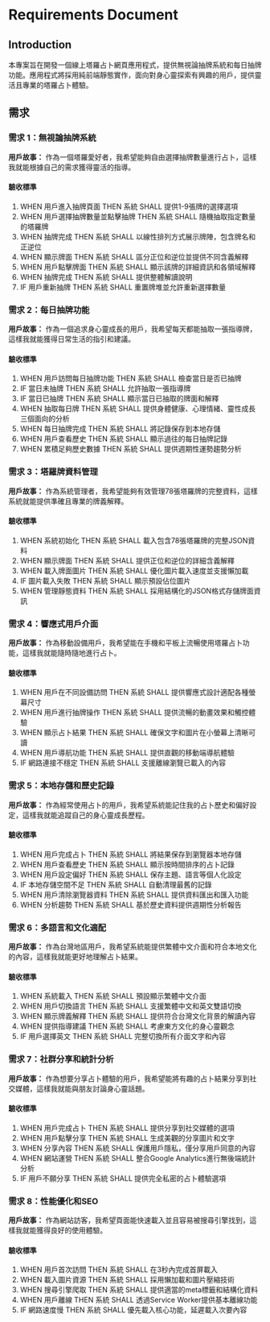 # Requirements Document

## Introduction

本專案旨在開發一個線上塔羅占卜網頁應用程式，提供無視論抽牌系統和每日抽牌功能。應用程式將採用純前端靜態實作，面向對身心靈探索有興趣的用戶，提供靈活且專業的塔羅占卜體驗。

## 需求

### 需求 1：無視論抽牌系統

**用戶故事：** 作為一個塔羅愛好者，我希望能夠自由選擇抽牌數量進行占卜，這樣我就能根據自己的需求獲得靈活的指導。

#### 驗收標準

1. WHEN 用戶進入抽牌頁面 THEN 系統 SHALL 提供1-9張牌的選擇選項
2. WHEN 用戶選擇抽牌數量並點擊抽牌 THEN 系統 SHALL 隨機抽取指定數量的塔羅牌
3. WHEN 抽牌完成 THEN 系統 SHALL 以線性排列方式展示牌陣，包含牌名和正逆位
4. WHEN 顯示牌面 THEN 系統 SHALL 區分正位和逆位並提供不同含義解釋
5. WHEN 用戶點擊牌面 THEN 系統 SHALL 顯示該牌的詳細資訊和各領域解釋
6. WHEN 抽牌完成 THEN 系統 SHALL 提供整體解讀說明
7. IF 用戶重新抽牌 THEN 系統 SHALL 重置牌堆並允許重新選擇數量

### 需求 2：每日抽牌功能

**用戶故事：** 作為一個追求身心靈成長的用戶，我希望每天都能抽取一張指導牌，這樣我就能獲得日常生活的指引和建議。

#### 驗收標準

1. WHEN 用戶訪問每日抽牌功能 THEN 系統 SHALL 檢查當日是否已抽牌
2. IF 當日未抽牌 THEN 系統 SHALL 允許抽取一張指導牌
3. IF 當日已抽牌 THEN 系統 SHALL 顯示當日已抽取的牌面和解釋
4. WHEN 抽取每日牌 THEN 系統 SHALL 提供身體健康、心理情緒、靈性成長三個面向的分析
5. WHEN 每日抽牌完成 THEN 系統 SHALL 將記錄保存到本地存儲
6. WHEN 用戶查看歷史 THEN 系統 SHALL 顯示過往的每日抽牌記錄
7. WHEN 累積足夠歷史數據 THEN 系統 SHALL 提供週期性運勢趨勢分析

### 需求 3：塔羅牌資料管理

**用戶故事：** 作為系統管理者，我希望能夠有效管理78張塔羅牌的完整資料，這樣系統就能提供準確且專業的牌義解釋。

#### 驗收標準

1. WHEN 系統初始化 THEN 系統 SHALL 載入包含78張塔羅牌的完整JSON資料
2. WHEN 顯示牌面 THEN 系統 SHALL 提供正位和逆位的詳細含義解釋
3. WHEN 載入牌面圖片 THEN 系統 SHALL 優化圖片載入速度並支援懶加載
4. IF 圖片載入失敗 THEN 系統 SHALL 顯示預設佔位圖片
5. WHEN 管理靜態資料 THEN 系統 SHALL 採用結構化的JSON格式存儲牌面資訊

### 需求 4：響應式用戶介面

**用戶故事：** 作為移動設備用戶，我希望能在手機和平板上流暢使用塔羅占卜功能，這樣我就能隨時隨地進行占卜。

#### 驗收標準

1. WHEN 用戶在不同設備訪問 THEN 系統 SHALL 提供響應式設計適配各種螢幕尺寸
2. WHEN 用戶進行抽牌操作 THEN 系統 SHALL 提供流暢的動畫效果和觸控體驗
3. WHEN 顯示占卜結果 THEN 系統 SHALL 確保文字和圖片在小螢幕上清晰可讀
4. WHEN 用戶導航功能 THEN 系統 SHALL 提供直觀的移動端導航體驗
5. IF 網路連接不穩定 THEN 系統 SHALL 支援離線瀏覽已載入的內容

### 需求 5：本地存儲和歷史記錄

**用戶故事：** 作為經常使用占卜的用戶，我希望系統能記住我的占卜歷史和偏好設定，這樣我就能追蹤自己的身心靈成長歷程。

#### 驗收標準

1. WHEN 用戶完成占卜 THEN 系統 SHALL 將結果保存到瀏覽器本地存儲
2. WHEN 用戶查看歷史 THEN 系統 SHALL 顯示按時間排序的占卜記錄
3. WHEN 用戶設定偏好 THEN 系統 SHALL 保存主題、語言等個人化設定
4. IF 本地存儲空間不足 THEN 系統 SHALL 自動清理最舊的記錄
5. WHEN 用戶清除瀏覽器資料 THEN 系統 SHALL 提供資料匯出和匯入功能
6. WHEN 分析趨勢 THEN 系統 SHALL 基於歷史資料提供週期性分析報告

### 需求 6：多語言和文化適配

**用戶故事：** 作為台灣地區用戶，我希望系統能提供繁體中文介面和符合本地文化的內容，這樣我就能更好地理解占卜結果。

#### 驗收標準

1. WHEN 系統載入 THEN 系統 SHALL 預設顯示繁體中文介面
2. WHEN 用戶切換語言 THEN 系統 SHALL 支援繁體中文和英文雙語切換
3. WHEN 顯示牌義解釋 THEN 系統 SHALL 提供符合台灣文化背景的解讀內容
4. WHEN 提供指導建議 THEN 系統 SHALL 考慮東方文化的身心靈觀念
5. IF 用戶選擇英文 THEN 系統 SHALL 完整切換所有介面文字和內容

### 需求 7：社群分享和統計分析

**用戶故事：** 作為想要分享占卜體驗的用戶，我希望能將有趣的占卜結果分享到社交媒體，這樣我就能與朋友討論身心靈話題。

#### 驗收標準

1. WHEN 用戶完成占卜 THEN 系統 SHALL 提供分享到社交媒體的選項
2. WHEN 用戶點擊分享 THEN 系統 SHALL 生成美觀的分享圖片和文字
3. WHEN 分享內容 THEN 系統 SHALL 保護用戶隱私，僅分享用戶同意的內容
4. WHEN 網站運營 THEN 系統 SHALL 整合Google Analytics進行無後端統計分析
5. IF 用戶不願分享 THEN 系統 SHALL 提供完全私密的占卜體驗選項

### 需求 8：性能優化和SEO

**用戶故事：** 作為網站訪客，我希望頁面能快速載入並且容易被搜尋引擎找到，這樣我就能獲得良好的使用體驗。

#### 驗收標準

1. WHEN 用戶首次訪問 THEN 系統 SHALL 在3秒內完成首屏載入
2. WHEN 載入圖片資源 THEN 系統 SHALL 採用懶加載和圖片壓縮技術
3. WHEN 搜尋引擎爬取 THEN 系統 SHALL 提供適當的meta標籤和結構化資料
4. WHEN 用戶離線 THEN 系統 SHALL 透過Service Worker提供基本離線功能
5. IF 網路速度慢 THEN 系統 SHALL 優先載入核心功能，延遲載入次要內容